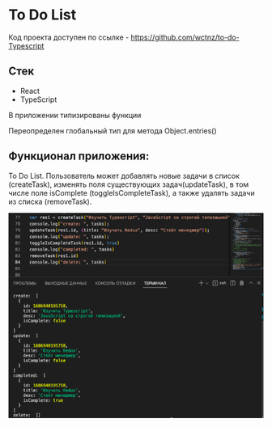 # To Do List

Код проекта доступен по ссылке - https://github.com/wctnz/to-do-Typescript

## Стек   

- React  
- TypeScript

В приложении типизированы функции 

Переопределен глобальный тип для метода Object.entries() 

## Функционал приложения: 

To Do List. Пользователь может добавлять новые задачи в список (createTask), изменять поля существующих задач(updateTask), в том числе поле isComplete (toggleIsCompleteTask), а также удалять задачи из списка (removeTask). 

![](images/1.png)    


